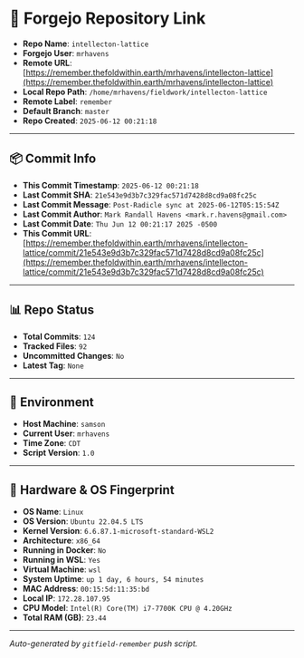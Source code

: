 # 🔗 Forgejo Repository Link

- **Repo Name**: `intellecton-lattice`
- **Forgejo User**: `mrhavens`
- **Remote URL**: [https://remember.thefoldwithin.earth/mrhavens/intellecton-lattice](https://remember.thefoldwithin.earth/mrhavens/intellecton-lattice)
- **Local Repo Path**: `/home/mrhavens/fieldwork/intellecton-lattice`
- **Remote Label**: `remember`
- **Default Branch**: `master`
- **Repo Created**: `2025-06-12 00:21:18`

---

## 📦 Commit Info

- **This Commit Timestamp**: `2025-06-12 00:21:18`
- **Last Commit SHA**: `21e543e9d3b7c329fac571d7428d8cd9a08fc25c`
- **Last Commit Message**: `Post-Radicle sync at 2025-06-12T05:15:54Z`
- **Last Commit Author**: `Mark Randall Havens <mark.r.havens@gmail.com>`
- **Last Commit Date**: `Thu Jun 12 00:21:17 2025 -0500`
- **This Commit URL**: [https://remember.thefoldwithin.earth/mrhavens/intellecton-lattice/commit/21e543e9d3b7c329fac571d7428d8cd9a08fc25c](https://remember.thefoldwithin.earth/mrhavens/intellecton-lattice/commit/21e543e9d3b7c329fac571d7428d8cd9a08fc25c)

---

## 📊 Repo Status

- **Total Commits**: `124`
- **Tracked Files**: `92`
- **Uncommitted Changes**: `No`
- **Latest Tag**: `None`

---

## 🧭 Environment

- **Host Machine**: `samson`
- **Current User**: `mrhavens`
- **Time Zone**: `CDT`
- **Script Version**: `1.0`

---

## 🧬 Hardware & OS Fingerprint

- **OS Name**: `Linux`
- **OS Version**: `Ubuntu 22.04.5 LTS`
- **Kernel Version**: `6.6.87.1-microsoft-standard-WSL2`
- **Architecture**: `x86_64`
- **Running in Docker**: `No`
- **Running in WSL**: `Yes`
- **Virtual Machine**: `wsl`
- **System Uptime**: `up 1 day, 6 hours, 54 minutes`
- **MAC Address**: `00:15:5d:11:35:bd`
- **Local IP**: `172.28.107.95`
- **CPU Model**: `Intel(R) Core(TM) i7-7700K CPU @ 4.20GHz`
- **Total RAM (GB)**: `23.44`

---

_Auto-generated by `gitfield-remember` push script._
